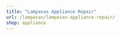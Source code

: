 ```yaml
---
title: "Lampasas Appliance Repair"
url: /lampasas/lampasas-appliance-repair/
shop: appliance
---
```

